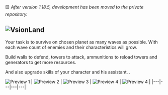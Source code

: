  🟨 _After version 1.18.5, development has been moved to the private repository._

## ![VsionLand](./docs/logotype-large.png)

Your task is to survive on chosen planet as many waves as possible. 
With each wave count of enemies and their characteristics will grow.

Build walls to defend, towers to attack, ammunitions to reload towers and generators to get more resources.

And also upgrade skills of your character and his assistant.
.

![Preview 1](./docs/preview/snap01.png)
| ![Preview 2](./docs/preview/snap02.png) | ![Preview 3](./docs/preview/snap03.png) | ![Preview 4](./docs/preview/snap04.png) | ![Preview 4](./docs/preview/snap05.png) |
|---|---|---|---|
